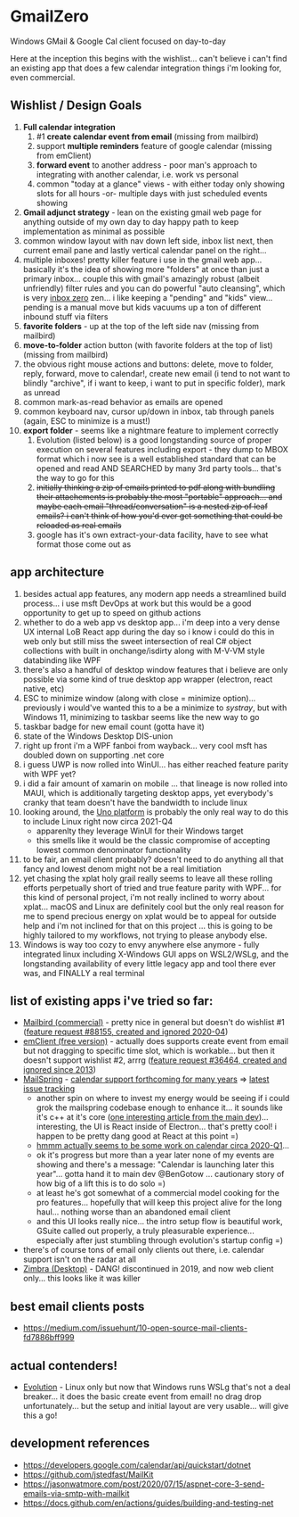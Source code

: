 # GmailZero
Windows GMail &amp; Google Cal client focused on day-to-day

Here at the inception this begins with the wishlist... can't believe i can't find an existing app that does a few calendar integration things i'm looking for, even commercial.

## Wishlist / Design Goals
1. **Full calendar integration**
   1. #1 **create calendar event from email** (missing from mailbird)
   1. support **multiple reminders** feature of google calendar (missing from emClient)
   1. **forward event** to another address - poor man's approach to integrating with another calendar, i.e. work vs personal
   1. common "today at a glance" views - with either today only showing slots for all hours -or- multiple days with just scheduled events showing
1. **Gmail adjunct strategy** - lean on the existing gmail web page for anything outside of my own day to day happy path to keep implementation as minimal as possible
1. common window layout with nav down left side, inbox list next, then current email pane and lastly vertical calendar panel on the right...
1. multiple inboxes! pretty killer feature i use in the gmail web app... basically it's the idea of showing more "folders" at once than just a primary inbox... couple this with gmail's amazingly robust (albeit unfriendly) filter rules and you can do powerful "auto cleansing", which is very [inbox zero](https://en.wikipedia.org/wiki/Merlin_Mann) zen... i like keeping a "pending" and "kids" view... pending is a manual move but kids vacuums up a ton of different inbound stuff via filters
1. **favorite folders** - up at the top of the left side nav (missing from mailbird)
1. **move-to-folder** action button (with favorite folders at the top of list) (missing from mailbird)
1. the obvious right mouse actions and buttons: delete, move to folder, reply, forward, move to calendar!, create new email (i tend to not want to blindly "archive", if i want to keep, i want to put in specific folder), mark as unread
1. common mark-as-read behavior as emails are opened
1. common keyboard nav, cursor up/down in inbox, tab through panels (again, ESC to minimize is a must!)
1. **export folder** - seems like a nightmare feature to implement correctly
   1. Evolution (listed below) is a good longstanding source of proper execution on several features including export - they dump to MBOX format which i now see is a well established standard that can be opened and read AND SEARCHED by many 3rd party tools... that's the way to go for this
   1. <s>initially thinking a zip of emails printed to pdf along with bundling their attachements is probably the most "portable" approach... and maybe each email "thread/conversation" is a nested zip of leaf emails? i can't think of how you'd ever get something that could be reloaded as real emails</s>
   1. google has it's own extract-your-data facility, have to see what format those come out as

## app architecture
1. besides actual app features, any modern app needs a streamlined build process... i use msft DevOps at work but this would be a good opportunity to get up to speed on github actions
1. whether to do a web app vs desktop app... i'm deep into a very dense UX internal LoB React app during the day so i know i could do this in web only but still miss the sweet intersection of real C# object collections with built in onchange/isdirty along with M-V-VM style databinding like WPF
1. there's also a handful of desktop window features that i believe are only possible via some kind of true desktop app wrapper (electron, react native, etc)
  1. ESC to minimize window (along with close = minimize option)... previously i would've wanted this to a be a minimize to _systray_, but with Windows 11, minimizing to taskbar seems like the new way to go
  1. taskbar badge for new email count (gotta have it)
1. state of the Windows Desktop DIS-union
  1. right up front i'm a WPF fanboi from wayback... very cool msft has doubled down on supporting .net core
  1. i guess UWP is now rolled into WinUI... has either reached feature parity with WPF yet?
  1. i did a fair amount of xamarin on mobile ... that lineage is now rolled into MAUI, which is additionally targeting desktop apps, yet everybody's cranky that team doesn't have the bandwidth to include linux
  1. looking around, the [Uno platform](https://platform.uno/) is probably the only real way to do this to include Linux right now circa 2021-Q4
     - apparenlty they leverage WinUI for their Windows target
     - this smells like it would be the classic compromise of accepting lowest common denominator functionality
  1. to be fair, an email client probably? doesn't need to do anything all that fancy and lowest denom might not be a real limitiation
  1. yet chasing the xplat holy grail really seems to leave all these rolling efforts perpetually short of tried and true feature parity with WPF... for this kind of personal project, i'm not really inclined to worry about xplat... macOS and Linux are definitely cool but the only real reason for me to spend precious energy on xplat would be to appeal for outside help and i'm not inclined for that on this project ... this is going to be highly tailored to my workflows, not trying to please anybody else.
  1. Windows is way too cozy to envy anywhere else anymore - fully integrated linux including X-Windows GUI apps on WSL2/WSLg, and the longstanding availability of every little legacy app and tool there ever was, and FINALLY a real terminal

## list of existing apps i've tried so far:
  - [Mailbird (commercial)](https://mailbird.com) - pretty nice in general but doesn't do wishlist #1 ([feature request #88155, created and ignored 2020-04](https://mailbird.featureupvote.com/suggestions/88155/calendar-convert-email-into-an-appointment-andor-task))
  - [emClient (free version)](https://www.emclient.com/) - actually does supports create event from email but not dragging to specific time slot, which is workable... but then it doesn't support wishlist #2, arrrg ([feature request #36464, created and ignored since 2013](https://forum.emclient.com/t/any-plans-to-support-multiple-reminders-for-calendar-events/36464))
  - [MailSpring](https://getmailspring.com/) - [calendar support forthcoming for many years](https://github.com/Foundry376/Mailspring/issues/199) => [latest issue tracking](https://community.getmailspring.com/t/calendar-support/85/13)
     - another spin on where to invest my energy would be seeing if i could grok the mailspring codebase enough to enhance it... it sounds like it's c++ at it's core ([one interesting article from the main dev](https://community.getmailspring.com/t/a-free-open-source-future-for-mailspring/484))... interesting, the UI is React inside of Electron... that's pretty cool! i happen to be pretty dang good at React at this point =)
     - [hmmm actually seems to be some work on calendar circa 2020-Q1](https://github.com/Foundry376/Mailspring/issues/1492)...
     - ok it's progress but more than a year later none of my events are showing and there's a message: "Calendar is launching later this year"... gotta hand it to main dev @BenGotow ... cautionary story of how big of a lift this is to do solo =)
     - at least he's got somewhat of a commercial model cooking for the pro features... hopefully that will keep this project alive for the long haul... nothing worse than an abandoned email client
     - and this UI looks really nice... the intro setup flow is beautiful work, GSuite called out properly, a truly pleasurable experience... especially after just stumbling through evolution's startup config =)
  - there's of course tons of email only clients out there, i.e. calendar support isn't on the radar at all
  - [Zimbra (Desktop)](https://www.zimbra.com/downloads/zimbra-desktop/) - DANG! discontinued in 2019, and now web client only... this looks like it was killer

## best email clients posts
- https://medium.com/issuehunt/10-open-source-mail-clients-fd7886bff999

## actual contenders!
- [Evolution](https://riseup.net/en/email/clients/evolution) - Linux only but now that Windows runs WSLg that's not a deal breaker... it does the basic create event from email! no drag drop unfortunately... but the setup and initial layout are very usable... will give this a go!

## development references
- https://developers.google.com/calendar/api/quickstart/dotnet
- https://github.com/jstedfast/MailKit
- https://jasonwatmore.com/post/2020/07/15/aspnet-core-3-send-emails-via-smtp-with-mailkit
- https://docs.github.com/en/actions/guides/building-and-testing-net
